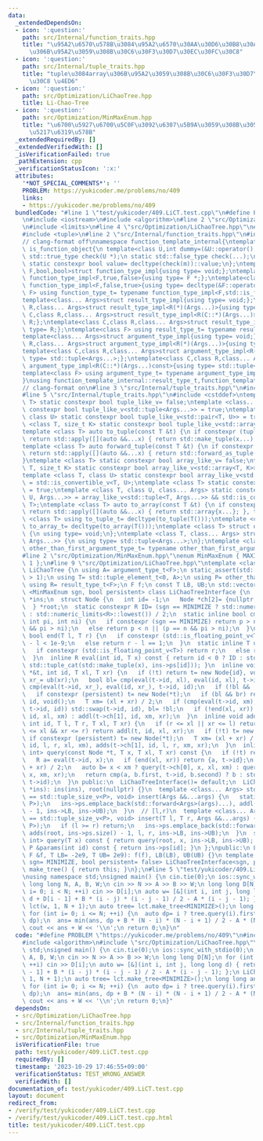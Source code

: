 ```yaml
---
data:
  _extendedDependsOn:
  - icon: ':question:'
    path: src/Internal/function_traits.hpp
    title: "\u95A2\u6570\u578B\u3084\u95A2\u6570\u30AA\u30D6\u30B8\u30A7\u30AF\u30C8\
      \u306B\u95A2\u3059\u308B\u30C6\u30F3\u30D7\u30EC\u30FC\u30C8"
  - icon: ':question:'
    path: src/Internal/tuple_traits.hpp
    title: "tuple\u3084array\u306B\u95A2\u3059\u308B\u30C6\u30F3\u30D7\u30EC\u30FC\
      \u30C8 \u4ED6"
  - icon: ':question:'
    path: src/Optimization/LiChaoTree.hpp
    title: Li-Chao-Tree
  - icon: ':question:'
    path: src/Optimization/MinMaxEnum.hpp
    title: "\u6700\u5927\u6700\u5C0F\u3092\u6307\u5B9A\u3059\u308B\u305F\u3081\u306E\
      \u5217\u6319\u578B"
  _extendedRequiredBy: []
  _extendedVerifiedWith: []
  _isVerificationFailed: true
  _pathExtension: cpp
  _verificationStatusIcon: ':x:'
  attributes:
    '*NOT_SPECIAL_COMMENTS*': ''
    PROBLEM: https://yukicoder.me/problems/no/409
    links:
    - https://yukicoder.me/problems/no/409
  bundledCode: "#line 1 \"test/yukicoder/409.LiCT.test.cpp\"\n#define PROBLEM \"https://yukicoder.me/problems/no/409\"\
    \n#include <iostream>\n#include <algorithm>\n#line 2 \"src/Optimization/LiChaoTree.hpp\"\
    \n#include <limits>\n#line 4 \"src/Optimization/LiChaoTree.hpp\"\n#include <vector>\n\
    #include <tuple>\n#line 2 \"src/Internal/function_traits.hpp\"\n#include <type_traits>\n\
    // clang-format off\nnamespace function_template_internal{\ntemplate<class C>struct\
    \ is_function_object{\n template<class U,int dummy=(&U::operator(),0)> static\
    \ std::true_type check(U *);\n static std::false_type check(...);\n static C *m;\n\
    \ static constexpr bool value= decltype(check(m))::value;\n};\ntemplate<class\
    \ F,bool,bool>struct function_type_impl{using type= void;};\ntemplate<class F>struct\
    \ function_type_impl<F,true,false>{using type= F *;};\ntemplate<class F>struct\
    \ function_type_impl<F,false,true>{using type= decltype(&F::operator());};\ntemplate<class\
    \ F> using function_type_t= typename function_type_impl<F,std::is_function_v<F>,is_function_object<F>::value>::type;\n\
    template<class... Args>struct result_type_impl{using type= void;};\ntemplate<class\
    \ R,class... Args>struct result_type_impl<R(*)(Args...)>{using type= R;};\ntemplate<class\
    \ C,class R,class... Args>struct result_type_impl<R(C::*)(Args...)>{using type=\
    \ R;};\ntemplate<class C,class R,class... Args>struct result_type_impl<R(C::*)(Args...)const>{using\
    \ type= R;};\ntemplate<class F> using result_type_t= typename result_type_impl<function_type_t<F>>::type;\n\
    template<class... Args>struct argument_type_impl{using type= void;};\ntemplate<class\
    \ R,class... Args>struct argument_type_impl<R(*)(Args...)>{using type= std::tuple<Args...>;};\n\
    template<class C,class R,class... Args>struct argument_type_impl<R(C::*)(Args...)>{using\
    \ type= std::tuple<Args...>;};\ntemplate<class C,class R,class... Args>struct\
    \ argument_type_impl<R(C::*)(Args...)const>{using type= std::tuple<Args...>;};\n\
    template<class F> using argument_type_t= typename argument_type_impl<function_type_t<F>>::type;\n\
    }\nusing function_template_internal::result_type_t,function_template_internal::argument_type_t;\n\
    // clang-format on\n#line 3 \"src/Internal/tuple_traits.hpp\"\n#include <array>\n\
    #line 5 \"src/Internal/tuple_traits.hpp\"\n#include <cstddef>\ntemplate <class\
    \ T> static constexpr bool tuple_like_v= false;\ntemplate <class... Args> static\
    \ constexpr bool tuple_like_v<std::tuple<Args...>> = true;\ntemplate <class T,\
    \ class U> static constexpr bool tuple_like_v<std::pair<T, U>> = true;\ntemplate\
    \ <class T, size_t K> static constexpr bool tuple_like_v<std::array<T, K>> = true;\n\
    template <class T> auto to_tuple(const T &t) {\n if constexpr (tuple_like_v<T>)\
    \ return std::apply([](auto &&...x) { return std::make_tuple(x...); }, t);\n}\n\
    template <class T> auto forward_tuple(const T &t) {\n if constexpr (tuple_like_v<T>)\
    \ return std::apply([](auto &&...x) { return std::forward_as_tuple(x...); }, t);\n\
    }\ntemplate <class T> static constexpr bool array_like_v= false;\ntemplate <class\
    \ T, size_t K> static constexpr bool array_like_v<std::array<T, K>> = true;\n\
    template <class T, class U> static constexpr bool array_like_v<std::pair<T, U>>\
    \ = std::is_convertible_v<T, U>;\ntemplate <class T> static constexpr bool array_like_v<std::tuple<T>>\
    \ = true;\ntemplate <class T, class U, class... Args> static constexpr bool array_like_v<std::tuple<T,\
    \ U, Args...>> = array_like_v<std::tuple<T, Args...>> && std::is_convertible_v<U,\
    \ T>;\ntemplate <class T> auto to_array(const T &t) {\n if constexpr (array_like_v<T>)\
    \ return std::apply([](auto &&...x) { return std::array{x...}; }, t);\n}\ntemplate\
    \ <class T> using to_tuple_t= decltype(to_tuple(T()));\ntemplate <class T> using\
    \ to_array_t= decltype(to_array(T()));\ntemplate <class T> struct other_than_first_argument_type_impl\
    \ {\n using type= void;\n};\ntemplate <class T, class... Args> struct other_than_first_argument_type_impl<std::tuple<T,\
    \ Args...>> {\n using type= std::tuple<Args...>;\n};\ntemplate <class T> using\
    \ other_than_first_argument_type_t= typename other_than_first_argument_type_impl<T>::type;\n\
    #line 2 \"src/Optimization/MinMaxEnum.hpp\"\nenum MinMaxEnum { MAXIMIZE= -1, MINIMIZE=\
    \ 1 };\n#line 9 \"src/Optimization/LiChaoTree.hpp\"\ntemplate <class F> class\
    \ LiChaoTree {\n using A= argument_type_t<F>;\n static_assert(std::tuple_size_v<A>\
    \ > 1);\n using T= std::tuple_element_t<0, A>;\n using P= other_than_first_argument_type_t<A>;\n\
    \ using R= result_type_t<F>;\n F f;\n const T LB, UB;\n std::vector<P> ps;\n template\
    \ <MinMaxEnum sgn, bool persistent> class LiChaoTreeInterface {\n  LiChaoTree\
    \ *ins;\n  struct Node {\n   int id= -1;\n   Node *ch[2]= {nullptr, nullptr};\n\
    \  } *root;\n  static constexpr R ID= (sgn == MINIMIZE ? std::numeric_limits<R>::max()\
    \ : std::numeric_limits<R>::lowest()) / 2;\n  static inline bool cmp(R p, R n,\
    \ int pi, int ni) {\n   if constexpr (sgn == MINIMIZE) return p > n || (p == n\
    \ && pi > ni);\n   else return p < n || (p == n && pi > ni);\n  }\n  static inline\
    \ bool end(T l, T r) {\n   if constexpr (std::is_floating_point_v<T>) return r\
    \ - l < 1e-9;\n   else return r - l == 1;\n  }\n  static inline T ub(T r) {\n\
    \   if constexpr (std::is_floating_point_v<T>) return r;\n   else return r - 1;\n\
    \  }\n  inline R eval(int id, T x) const { return id < 0 ? ID : std::apply(ins->f,\
    \ std::tuple_cat(std::make_tuple(x), ins->ps[id])); }\n  inline void addl(Node\
    \ *&t, int id, T xl, T xr) {\n   if (!t) return t= new Node{id}, void();\n   T\
    \ xr_= ub(xr);\n   bool bl= cmp(eval(t->id, xl), eval(id, xl), t->id, id), br=\
    \ cmp(eval(t->id, xr_), eval(id, xr_), t->id, id);\n   if (!bl && !br) return;\n\
    \   if constexpr (persistent) t= new Node(*t);\n   if (bl && br) return t->id=\
    \ id, void();\n   T xm= (xl + xr) / 2;\n   if (cmp(eval(t->id, xm), eval(id, xm),\
    \ t->id, id)) std::swap(t->id, id), bl= !bl;\n   if (!end(xl, xr)) bl ? addl(t->ch[0],\
    \ id, xl, xm) : addl(t->ch[1], id, xm, xr);\n  }\n  inline void adds(Node *&t,\
    \ int id, T l, T r, T xl, T xr) {\n   if (r <= xl || xr <= l) return;\n   if (l\
    \ <= xl && xr <= r) return addl(t, id, xl, xr);\n   if (!t) t= new Node;\n   else\
    \ if constexpr (persistent) t= new Node(*t);\n   T xm= (xl + xr) / 2;\n   adds(t->ch[0],\
    \ id, l, r, xl, xm), adds(t->ch[1], id, l, r, xm, xr);\n  }\n  inline std::pair<R,\
    \ int> query(const Node *t, T x, T xl, T xr) const {\n   if (!t) return {ID, -1};\n\
    \   R a= eval(t->id, x);\n   if (end(xl, xr)) return {a, t->id};\n   T xm= (xl\
    \ + xr) / 2;\n   auto b= x < xm ? query(t->ch[0], x, xl, xm) : query(t->ch[1],\
    \ x, xm, xr);\n   return cmp(a, b.first, t->id, b.second) ? b : std::make_pair(a,\
    \ t->id);\n  }\n public:\n  LiChaoTreeInterface()= default;\n  LiChaoTreeInterface(LiChaoTree\
    \ *ins): ins(ins), root(nullptr) {}\n  template <class... Args> std::enable_if_t<sizeof...(Args)\
    \ == std::tuple_size_v<P>, void> insert(Args &&...args) {\n   static_assert(std::is_convertible_v<std::tuple<Args...>,\
    \ P>);\n   ins->ps.emplace_back(std::forward<Args>(args)...), addl(root, ins->ps.size()\
    \ - 1, ins->LB, ins->UB);\n  }\n  // [l,r)\n  template <class... Args> std::enable_if_t<sizeof...(Args)\
    \ == std::tuple_size_v<P>, void> insert(T l, T r, Args &&...args) {\n   static_assert(std::is_convertible_v<std::tuple<Args...>,\
    \ P>);\n   if (l >= r) return;\n   ins->ps.emplace_back(std::forward<Args>(args)...),\
    \ adds(root, ins->ps.size() - 1, l, r, ins->LB, ins->UB);\n  }\n  std::pair<R,\
    \ int> query(T x) const { return query(root, x, ins->LB, ins->UB); }\n  const\
    \ P &params(int id) const { return ins->ps[id]; }\n };\npublic:\n LiChaoTree(const\
    \ F &f, T LB= -2e9, T UB= 2e9): f(f), LB(LB), UB(UB) {}\n template <MinMaxEnum\
    \ sgn= MINIMIZE, bool persistent= false> LiChaoTreeInterface<sgn, persistent>\
    \ make_tree() { return this; }\n};\n#line 5 \"test/yukicoder/409.LiCT.test.cpp\"\
    \nusing namespace std;\nsigned main() {\n cin.tie(0);\n ios::sync_with_stdio(0);\n\
    \ long long N, A, B, W;\n cin >> N >> A >> B >> W;\n long long D[N];\n for (int\
    \ i= 0; i < N; ++i) cin >> D[i];\n auto w= [&](int i, int j, long long d) { return\
    \ d + D[i - 1] + B * (i - j) * (i - j - 1) / 2 - A * (i - j - 1); };\n LiChaoTree\
    \ lct(w, 1, N + 1);\n auto tree= lct.make_tree<MINIMIZE>();\n long long ans= 1e18;\n\
    \ for (int i= 0; i <= N; ++i) {\n  auto dp= i ? tree.query(i).first : 0;\n  tree.insert(i,\
    \ dp);\n  ans= min(ans, dp + B * (N - i) * (N - i + 1) / 2 - A * (N - i));\n }\n\
    \ cout << ans + W << '\\n';\n return 0;\n}\n"
  code: "#define PROBLEM \"https://yukicoder.me/problems/no/409\"\n#include <iostream>\n\
    #include <algorithm>\n#include \"src/Optimization/LiChaoTree.hpp\"\nusing namespace\
    \ std;\nsigned main() {\n cin.tie(0);\n ios::sync_with_stdio(0);\n long long N,\
    \ A, B, W;\n cin >> N >> A >> B >> W;\n long long D[N];\n for (int i= 0; i < N;\
    \ ++i) cin >> D[i];\n auto w= [&](int i, int j, long long d) { return d + D[i\
    \ - 1] + B * (i - j) * (i - j - 1) / 2 - A * (i - j - 1); };\n LiChaoTree lct(w,\
    \ 1, N + 1);\n auto tree= lct.make_tree<MINIMIZE>();\n long long ans= 1e18;\n\
    \ for (int i= 0; i <= N; ++i) {\n  auto dp= i ? tree.query(i).first : 0;\n  tree.insert(i,\
    \ dp);\n  ans= min(ans, dp + B * (N - i) * (N - i + 1) / 2 - A * (N - i));\n }\n\
    \ cout << ans + W << '\\n';\n return 0;\n}"
  dependsOn:
  - src/Optimization/LiChaoTree.hpp
  - src/Internal/function_traits.hpp
  - src/Internal/tuple_traits.hpp
  - src/Optimization/MinMaxEnum.hpp
  isVerificationFile: true
  path: test/yukicoder/409.LiCT.test.cpp
  requiredBy: []
  timestamp: '2023-10-29 17:46:55+09:00'
  verificationStatus: TEST_WRONG_ANSWER
  verifiedWith: []
documentation_of: test/yukicoder/409.LiCT.test.cpp
layout: document
redirect_from:
- /verify/test/yukicoder/409.LiCT.test.cpp
- /verify/test/yukicoder/409.LiCT.test.cpp.html
title: test/yukicoder/409.LiCT.test.cpp
---
```

